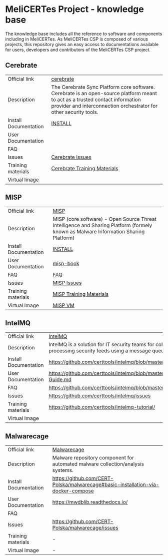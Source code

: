 # MeliCERTes Project - knowledge base

The knowledge base includes all the reference to software and components including in MeliCERTes.
As MeliCERTes CSP is composed of various projects, this repository gives an easy access to documentations
available for users, developers and contributors of the MeliCERTes CSP project.

## Cerebrate

|             |             |
| ----------- | ----------- |
| Official link      | [cerebrate](https://github.com/cerebrate-project/cerebrate)      |
| Description  | The Cerebrate Sync Platform core software. Cerebrate is an open-source platform meant to act as a trusted contact information provider and interconnection orchestrator for other security tools.  |
| Install Documentation | [INSTALL](https://github.com/cerebrate-project/cerebrate/blob/main/INSTALL/INSTALL.md) |
| User Documentation | |
| FAQ | |
| Issues | [Cerebrate Issues](https://github.com/cerebrate-project/cerebrate/issues) |
| Training materials | [Cerebrate Training Materials](https://github.com/cerebrate-project/cerebrate-training) |
| Virtual Image | |


## MISP

|             |             |
| ----------- | ----------- |
| Official link      | [MISP](https://www.misp-project.org/)      |
| Description  |  MISP (core software) - Open Source Threat Intelligence and Sharing Platform (formely known as Malware Information Sharing Platform)  |
| Install Documentation | [INSTALL](https://misp.github.io/MISP/) |
| User Documentation | [misp-book](https://www.circl.lu/doc/misp/) |
| FAQ | [FAQ](https://github.com/MISP/MISP/wiki/Frequently-Asked-Questions) |
| Issues | [MISP Issues](https://github.com/MISP/MISP/issues) |
| Training materials | [MISP Training Materials](https://github.com/misp/misp-training) |
| Virtual Image | [MISP VM](https://www.circl.lu/misp-images/latest/) |

## IntelMQ

|             |             |
| ----------- | ----------- |
| Official link      | [IntelMQ](https://github.com/certtools/intelmq)      |
| Description  |  IntelMQ is a solution for IT security teams for collecting and processing security feeds using a message queuing protocol.   |
| Install Documentation | https://github.com/certtools/intelmq/blob/master/docs/INSTALL.md |
| User Documentation | https://github.com/certtools/intelmq/blob/master/docs/User-Guide.md |
| FAQ | https://github.com/certtools/intelmq/blob/master/docs/FAQ.md |
| Issues | https://github.com/certtools/intelmq/issues |
| Training materials | https://github.com/certtools/intelmq-tutorial/ |
| Virtual Image |  |


## Malwarecage

|             |             |
| ----------- | ----------- |
| Official link | [Malwarecage](https://github.com/CERT-Polska/malwarecage)      |
| Description  | Malware repository component for automated malware collection/analysis systems.  |
| Install Documentation | https://github.com/CERT-Polska/malwarecage#basic-installation-via-docker-compose |
| User Documentation | https://mwdblib.readthedocs.io/ |
| FAQ |  |
| Issues | https://github.com/CERT-Polska/malwarecage/issues |
| Training materials | - |
| Virtual Image | - |


